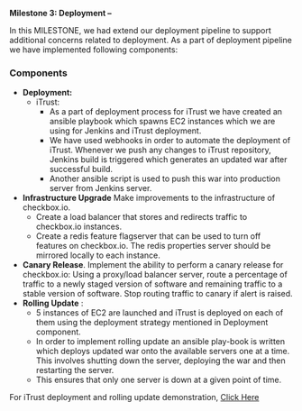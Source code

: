 **Milestone 3: Deployment –**

In this MILESTONE, we had extend our deployment pipeline to support additional concerns related to deployment. As a part of deployment pipeline we have implemented following components:

### **Components**

- **Deployment:**
  - iTrust:
    -  As a part of deployment process for iTrust we have created an ansible playbook which spawns EC2 instances which we are using for Jenkins and iTrust deployment.
    - We have used webhooks in order to automate the deployment of iTrust. Whenever we push any changes to iTrust repository, Jenkins build is triggered which generates an updated war after successful build.
    - Another ansible script is used to push this war into production server from Jenkins server.
- **Infrastructure Upgrade**  Make improvements to the infrastructure of checkbox.io.
  - Create a load balancer that stores and redirects traffic to checkbox.io instances.
  - Create a redis feature flagserver that can be used to turn off features on checkbox.io. The redis properties server should be mirrored locally to each instance.
- **Canary Release**. Implement the ability to perform a canary release for checkbox.io: Using a proxy/load balancer server, route a percentage of traffic to a newly staged version of software and remaining traffic to a stable version of software. Stop routing traffic to canary if alert is raised.
- **Rolling Update** :
  - 5 instances of EC2 are launched and iTrust is deployed on each of them using the deployment strategy mentioned in Deployment component.
  - In order to implement rolling update an ansible play-book is written which deploys updated war onto the available servers one at a time. This involves shutting down the server, deploying the war and then restarting the server.
  - This ensures that only one server is down at a given point of time.

For iTrust deployment and rolling update demonstration, [Click Here](https://youtu.be/08RNE_Ie7uY)

